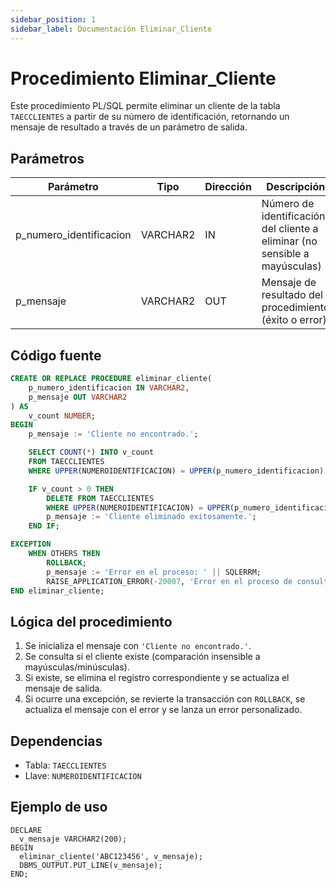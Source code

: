```yaml
---
sidebar_position: 1
sidebar_label: Documentación Eliminar_Cliente
---
```


# Procedimiento Eliminar_Cliente

Este procedimiento PL/SQL permite eliminar un cliente de la tabla `TAECCLIENTES` a partir de su número de identificación, retornando un mensaje de resultado a través de un parámetro de salida.

## Parámetros

| Parámetro                 | Tipo       | Dirección | Descripción                                                                |
| ------------------------- | ---------- | --------- | -------------------------------------------------------------------------- |
| p_numero_identificacion   | VARCHAR2   | IN        | Número de identificación del cliente a eliminar (no sensible a mayúsculas) |
| p_mensaje                 | VARCHAR2   | OUT       | Mensaje de resultado del procedimiento (éxito o error)                     |

## Código fuente

```sql
CREATE OR REPLACE PROCEDURE eliminar_cliente(
    p_numero_identificacion IN VARCHAR2,
    p_mensaje OUT VARCHAR2  
) AS
    v_count NUMBER;
BEGIN
    p_mensaje := 'Cliente no encontrado.';  

    SELECT COUNT(*) INTO v_count  
    FROM TAECCLIENTES  
    WHERE UPPER(NUMEROIDENTIFICACION) = UPPER(p_numero_identificacion);

    IF v_count > 0 THEN
        DELETE FROM TAECCLIENTES  
        WHERE UPPER(NUMEROIDENTIFICACION) = UPPER(p_numero_identificacion);
        p_mensaje := 'Cliente eliminado exitosamente.';
    END IF;

EXCEPTION
    WHEN OTHERS THEN
        ROLLBACK;
        p_mensaje := 'Error en el proceso: ' || SQLERRM;
        RAISE_APPLICATION_ERROR(-20007, 'Error en el proceso de consulta del test de cliente' || SQLERRM);
END eliminar_cliente;
```

## Lógica del procedimiento

1. Se inicializa el mensaje con `'Cliente no encontrado.'`.
2. Se consulta si el cliente existe (comparación insensible a mayúsculas/minúsculas).
3. Si existe, se elimina el registro correspondiente y se actualiza el mensaje de salida.
4. Si ocurre una excepción, se revierte la transacción con `ROLLBACK`, se actualiza el mensaje con el error y se lanza un error personalizado.

## Dependencias

- Tabla: `TAECCLIENTES`
- Llave: `NUMEROIDENTIFICACION`

## Ejemplo de uso

```plsql
DECLARE
  v_mensaje VARCHAR2(200);
BEGIN
  eliminar_cliente('ABC123456', v_mensaje);
  DBMS_OUTPUT.PUT_LINE(v_mensaje);
END;
```